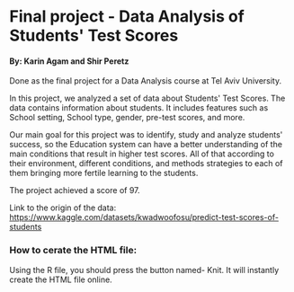 # Final project - Data Analysis of Students' Test Scores
#### By: Karin Agam and Shir Peretz

Done as the final project for a Data Analysis course at Tel Aviv University.

In this project, we analyzed a set of data about Students' Test Scores. The data contains information about students. It includes features such as School setting, School type, gender, pre-test scores, and more.

Our main goal for this project was to identify, study and analyze students' success, so the Education system can have a better understanding of the main conditions that result in higher test scores. All of that according to their environment, different conditions, and methods strategies to each of them bringing more fertile learning to the students.

The project achieved a score of 97.

Link to the origin of the data:
https://www.kaggle.com/datasets/kwadwoofosu/predict-test-scores-of-students


### How to cerate the HTML file: ###

Using the R file, you should press the button named- Knit.
It will instantly create the HTML file online.
